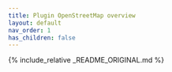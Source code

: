 ```yaml
---
title: Plugin OpenStreetMap overview
layout: default
nav_order: 1
has_children: false
---
```


{% include_relative _README_ORIGINAL.md %}
